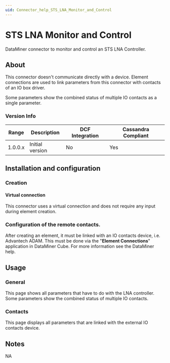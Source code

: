 ```yaml
---
uid: Connector_help_STS_LNA_Monitor_and_Control
---
```


# STS LNA Monitor and Control

DataMiner connector to monitor and control an STS LNA Controller.

## About

This connector doesn't communicate directly with a device. Element connections are used to link parameters from this connector with contacts of an IO box driver.

Some parameters show the combined status of multiple IO contacts as a single parameter.

### Version Info

| **Range** | **Description** | **DCF Integration** | **Cassandra Compliant** |
|------------------|-----------------|---------------------|-------------------------|
| 1.0.0.x          | Initial version | No                  | Yes                     |

## Installation and configuration

### Creation

#### Virtual connection

This connector uses a virtual connection and does not require any input during element creation.

### Configuration of the remote contacts.

After creating an element, it must be linked with an IO contacts device, i.e. Advantech ADAM. This must be done via the "**Element Connections**" application in DataMiner Cube. For more information see the DataMiner help.

## Usage

### General

This page shows all parameters that have to do with the LNA controller. Some parameters show the combined status of multiple IO contacts.

### Contacts

This page displays all parameters that are linked with the external IO contacts device.

## Notes

NA
